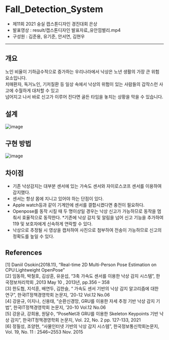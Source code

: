 # Fall_Detection_System
* 제11회 2021 숭실 캡스톤디자인 경진대회 은상
* 발표영상 : result/캡스톤디자인 발표자료_유안낌벌리.mp4
* 구성원 : 김준용, 유기준, 안서연, 김현우

---
## 개요
노인 비율이 기하급수적으로 증가하는 우리나라에서 낙상은 노년 생활의 가장 큰 위험 요소입니다.  
치매환자, 독거노인, 기저질환 등 일상 속에서 낙상의 위험이 있는 사람들의 갑작스런 사고에 수월하게 대처할 수 있고  
넘어지고 나서 바로 신고가 이루어 진다면 골든 타임을 놓치는 상황을 막을 수 있습니다.

## 설계
![image](https://user-images.githubusercontent.com/62223905/136489126-fb849000-d6dc-4c4f-8c2e-fc7ba41c7022.png)

## 구현 방법
![image](https://user-images.githubusercontent.com/62223905/136489277-20dff04c-082e-40df-95f1-e2e067fb6d67.png)

## 차이점
* 기존 낙상감지는 대부분 센서에 있는 가속도 센서와 자이로스코프 센서를 이용하여 감지했다.
* 센서는 항상 몸에 지니고 있어야 하는 단점이 있다.
* Apple watch등과 같이 기계안에 센서를 결합시켰다면 충전이 필요하다.
* Openpose를 동작 시킬 때 두 명이상일 경우는 낙상 신고가 가능하므로 동작을 멈춰서 효율적으로 동작한다.
*기존에 낙상 감지 및 알림을 넘어 신고 기능을 추가하여 119 및 보호자에게 신속하게 연락할 수 있다.
* 낙상으로 추정될 시 영상을 캡처하여 사진으로 첨부하여 전송이 가능하므로 신고의 정확도를 높일 수 있다.

## References
[1] Daniil Osokin(2018.11), “Real-time 2D Multi-Person Pose Estimation on CPU:Lightweight OpenPose”  
[2] 임동하, 박철호, 김상훈, 유윤섭, “3축 가속도 센서를 이용한 낙상 감지 시스템”, 한국정보처리학회 ,2013 May 10 , 2013년, pp.356 – 358  
[3] 한도협, 지석훈, 배연두, 김한슬, “ 가속도 센서 기반의 낙상 감지 알고리즘에 대한 연구”, 한국IT정책경영학회 논문지, ’20-12 Vol.12 No.06  
[4] 강윤규, 이지나, 신용태, “순환신경망, GRU를 이용한 자세 추정 기반 낙상 감지 기법”, 한국IT정책경영학회 논문지, ’20-10 Vol.12 No.06  
[5] 강윤규, 강희용, 원달수, “PoseNet과 GRU를 이용한 Skeleton Keypoints 기반 낙상 감지”, 한국IT정책경영학회 논문지, Vol. 22, No. 2 pp. 127-133, 2021  
[6] 정필성, 조양현, “사물인터넷 기반의 낙상 감지 시스템”, 한국정보통신학회논문지, Vol. 19, No. 11 : 2546~2553 Nov. 2015  



